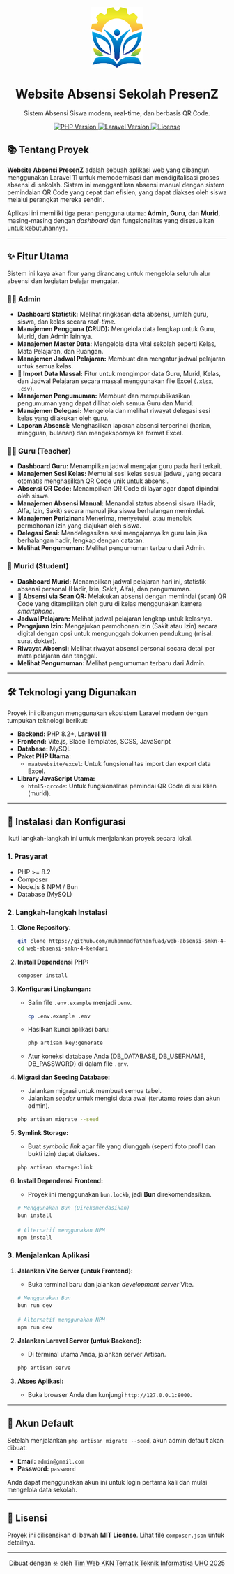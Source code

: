 <div align="center">
<img src="public/images/logoKKN.png" alt="Logo KKN" width="120" />
<h1>Website Absensi Sekolah PresenZ</h1>
<p>
Sistem Absensi Siswa modern, real-time, dan berbasis QR Code.
</p>
<p> 
<a href="https://php.net"> <img src="https://img.shields.io/badge/PHP-8.2%2B-777BB4?style=flat-square&logo=php" alt="PHP Version"> </a> 
<a href="https://laravel.com"> <img src="https://img.shields.io/badge/Laravel-11.x-FF2D20?style=flat-square&logo=laravel" alt="Laravel Version"> </a> 
<a href="https://opensource.org/licenses/MIT"> <img src="https://img.shields.io/badge/License-MIT-green?style=flat-square" alt="License"> </a> 
</p>
</div>

## 📚 Tentang Proyek

**Website Absensi PresenZ** adalah sebuah aplikasi web yang dibangun menggunakan Laravel 11 untuk memodernisasi dan mendigitalisasi proses absensi di sekolah. Sistem ini menggantikan absensi manual dengan sistem pemindaian QR Code yang cepat dan efisien, yang dapat diakses oleh siswa melalui perangkat mereka sendiri.

Aplikasi ini memiliki tiga peran pengguna utama: **Admin**, **Guru**, dan **Murid**, masing-masing dengan *dashboard* dan fungsionalitas yang disesuaikan untuk kebutuhannya.

-----

## ✨ Fitur Utama

Sistem ini kaya akan fitur yang dirancang untuk mengelola seluruh alur absensi dan kegiatan belajar mengajar.

### 👨‍💼 Admin

  * **Dashboard Statistik:** Melihat ringkasan data absensi, jumlah guru, siswa, dan kelas secara *real-time*.
  * **Manajemen Pengguna (CRUD):** Mengelola data lengkap untuk Guru, Murid, dan Admin lainnya.
  * **Manajemen Master Data:** Mengelola data vital sekolah seperti Kelas, Mata Pelajaran, dan Ruangan.
  * **Manajemen Jadwal Pelajaran:** Membuat dan mengatur jadwal pelajaran untuk semua kelas.
  * **🚀 Import Data Massal:** Fitur untuk mengimpor data Guru, Murid, Kelas, dan Jadwal Pelajaran secara massal menggunakan file Excel (`.xlsx`, `.csv`).
  * **Manajemen Pengumuman:** Membuat dan mempublikasikan pengumuman yang dapat dilihat oleh semua Guru dan Murid.
  * **Manajemen Delegasi:** Mengelola dan melihat riwayat delegasi sesi kelas yang dilakukan oleh guru.
  * **Laporan Absensi:** Menghasilkan laporan absensi terperinci (harian, mingguan, bulanan) dan mengekspornya ke format Excel.

### 👩‍🏫 Guru (Teacher)

  * **Dashboard Guru:** Menampilkan jadwal mengajar guru pada hari terkait.
  * **Manajemen Sesi Kelas:** Memulai sesi kelas sesuai jadwal, yang secara otomatis menghasilkan QR Code unik untuk absensi.
  * **Absensi QR Code:** Menampilkan QR Code di layar agar dapat dipindai oleh siswa.
  * **Manajemen Absensi Manual:** Menandai status absensi siswa (Hadir, Alfa, Izin, Sakit) secara manual jika siswa berhalangan memindai.
  * **Manajemen Perizinan:** Menerima, menyetujui, atau menolak permohonan izin yang diajukan oleh siswa.
  * **Delegasi Sesi:** Mendelegasikan sesi mengajarnya ke guru lain jika berhalangan hadir, lengkap dengan catatan.
  * **Melihat Pengumuman:** Melihat pengumuman terbaru dari Admin.

### 🎒 Murid (Student)

  * **Dashboard Murid:** Menampilkan jadwal pelajaran hari ini, statistik absensi personal (Hadir, Izin, Sakit, Alfa), dan pengumuman.
  * **📲 Absensi via Scan QR:** Melakukan absensi dengan memindai (scan) QR Code yang ditampilkan oleh guru di kelas menggunakan kamera *smartphone*.
  * **Jadwal Pelajaran:** Melihat jadwal pelajaran lengkap untuk kelasnya.
  * **Pengajuan Izin:** Mengajukan permohonan izin (Sakit atau Izin) secara digital dengan opsi untuk mengunggah dokumen pendukung (misal: surat dokter).
  * **Riwayat Absensi:** Melihat riwayat absensi personal secara detail per mata pelajaran dan tanggal.
  * **Melihat Pengumuman:** Melihat pengumuman terbaru dari Admin.

-----

## 🛠️ Teknologi yang Digunakan

Proyek ini dibangun menggunakan ekosistem Laravel modern dengan tumpukan teknologi berikut:

  * **Backend:** PHP 8.2+, **Laravel 11**
  * **Frontend:** Vite.js, Blade Templates, SCSS, JavaScript
  * **Database:** MySQL
  * **Paket PHP Utama:**
      * `maatwebsite/excel`: Untuk fungsionalitas import dan export data Excel.
  * **Library JavaScript Utama:**
      * `html5-qrcode`: Untuk fungsionalitas pemindai QR Code di sisi klien (murid).

-----

## 🚀 Instalasi dan Konfigurasi

Ikuti langkah-langkah ini untuk menjalankan proyek secara lokal.

### 1\. Prasyarat

  * PHP \>= 8.2
  * Composer
  * Node.js & NPM / Bun
  * Database (MySQL)

### 2\. Langkah-langkah Instalasi

1.  **Clone Repository:**

    ```bash
    git clone https://github.com/muhammadfathanfuad/web-absensi-smkn-4-kendari.git
    cd web-absensi-smkn-4-kendari
    ```

2.  **Install Dependensi PHP:**

    ```bash
    composer install
    ```

3.  **Konfigurasi Lingkungan:**

      * Salin file `.env.example` menjadi `.env`.
        ```bash
        cp .env.example .env
        ```
      * Hasilkan kunci aplikasi baru:
        ```bash
        php artisan key:generate
        ```
      * Atur koneksi database Anda (DB\_DATABASE, DB\_USERNAME, DB\_PASSWORD) di dalam file `.env`.

4.  **Migrasi dan Seeding Database:**

      * Jalankan migrasi untuk membuat semua tabel.
      * Jalankan *seeder* untuk mengisi data awal (terutama *roles* dan akun admin).

    <!-- end list -->

    ```bash
    php artisan migrate --seed
    ```

5.  **Symlink Storage:**

      * Buat *symbolic link* agar file yang diunggah (seperti foto profil dan bukti izin) dapat diakses.

    <!-- end list -->

    ```bash
    php artisan storage:link
    ```

6.  **Install Dependensi Frontend:**

      * Proyek ini menggunakan `bun.lockb`, jadi **Bun** direkomendasikan.

    <!-- end list -->

    ```bash
    # Menggunakan Bun (Direkomendasikan)
    bun install

    # Alternatif menggunakan NPM
    npm install
    ```

### 3\. Menjalankan Aplikasi

1.  **Jalankan Vite Server (untuk Frontend):**

      * Buka terminal baru dan jalankan *development server* Vite.

    <!-- end list -->

    ```bash
    # Menggunakan Bun
    bun run dev

    # Alternatif menggunakan NPM
    npm run dev
    ```

2.  **Jalankan Laravel Server (untuk Backend):**

      * Di terminal utama Anda, jalankan server Artisan.

    <!-- end list -->

    ```bash
    php artisan serve
    ```

3.  **Akses Aplikasi:**

      * Buka browser Anda dan kunjungi `http://127.0.0.1:8000`.

-----

## 🔑 Akun Default

Setelah menjalankan `php artisan migrate --seed`, akun admin default akan dibuat:

  * **Email:** `admin@gmail.com`
  * **Password:** `password`

Anda dapat menggunakan akun ini untuk login pertama kali dan mulai mengelola data sekolah.

-----

## 📄 Lisensi

Proyek ini dilisensikan di bawah **MIT License**. Lihat file `composer.json` untuk detailnya.

-----

<div align="center">
Dibuat dengan ☣️ oleh <a href="[https://github.com/muhammadfathanfuad](https://www.google.com/search?q=https://github.com/muhammadfathanfuad)">Tim Web KKN Tematik Teknik Informatika UHO 2025</a>
</div>
